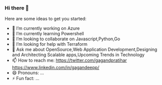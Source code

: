 ### Hi there 👋


Here are some ideas to get you started:

- 🔭 I’m currently working on Azure 
- 🌱 I’m currently learning Powershell
- 👯 I’m looking to collaborate on Javascript,Python,Go
- 🤔 I’m looking for help with Terraform
- 💬 Ask me about OpenSource,Web Application Development,Designing and Architecting Scalable apps,Upcoming Trends in Technology
- 📫 How to reach me: https://twitter.com/gagandpratihar https://www.linkedin.com/in/gagandeepp/
- 😄 Pronouns: ...
- ⚡ Fun fact: ...

